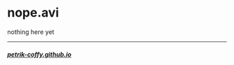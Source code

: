 # nope.avi  
nothing here yet  

---
##### [petrik-coffy.github.io](1)

[1]: https://petrik-coffy.github.io/ "My github.io user profile page, petrik-coffy.github.io]"
